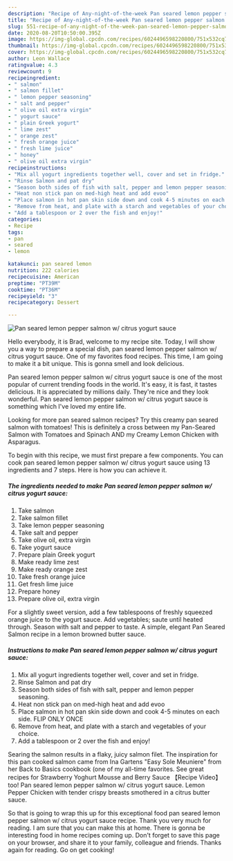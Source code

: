```yaml
---
description: "Recipe of Any-night-of-the-week Pan seared lemon pepper salmon w/ citrus yogurt sauce"
title: "Recipe of Any-night-of-the-week Pan seared lemon pepper salmon w/ citrus yogurt sauce"
slug: 551-recipe-of-any-night-of-the-week-pan-seared-lemon-pepper-salmon-w-citrus-yogurt-sauce
date: 2020-08-20T10:50:00.395Z
image: https://img-global.cpcdn.com/recipes/6024496598220800/751x532cq70/pan-seared-lemon-pepper-salmon-w-citrus-yogurt-sauce-recipe-main-photo.jpg
thumbnail: https://img-global.cpcdn.com/recipes/6024496598220800/751x532cq70/pan-seared-lemon-pepper-salmon-w-citrus-yogurt-sauce-recipe-main-photo.jpg
cover: https://img-global.cpcdn.com/recipes/6024496598220800/751x532cq70/pan-seared-lemon-pepper-salmon-w-citrus-yogurt-sauce-recipe-main-photo.jpg
author: Leon Wallace
ratingvalue: 4.3
reviewcount: 9
recipeingredient:
- " salmon"
- " salmon fillet"
- " lemon pepper seasoning"
- " salt and pepper"
- " olive oil extra virgin"
- " yogurt sauce"
- " plain Greek yogurt"
- " lime zest"
- " orange zest"
- " fresh orange juice"
- " fresh lime juice"
- " honey"
- " olive oil extra virgin"
recipeinstructions:
- "Mix all yogurt ingredients together well, cover and set in fridge."
- "Rinse Salmon and pat dry"
- "Season both sides of fish with salt, pepper and lemon pepper seasoning."
- "Heat non stick pan on med-high heat and add evoo"
- "Place salmon in hot pan skin side down and cook 4-5 minutes on each side. FLIP ONLY ONCE"
- "Remove from heat, and plate with a starch and vegetables of your choice."
- "Add a tablespoon or 2 over the fish and enjoy!"
categories:
- Recipe
tags:
- pan
- seared
- lemon

katakunci: pan seared lemon 
nutrition: 222 calories
recipecuisine: American
preptime: "PT39M"
cooktime: "PT36M"
recipeyield: "3"
recipecategory: Dessert

---
```



![Pan seared lemon pepper salmon w/ citrus yogurt sauce](https://img-global.cpcdn.com/recipes/6024496598220800/751x532cq70/pan-seared-lemon-pepper-salmon-w-citrus-yogurt-sauce-recipe-main-photo.jpg)

Hello everybody, it is Brad, welcome to my recipe site. Today, I will show you a way to prepare a special dish, pan seared lemon pepper salmon w/ citrus yogurt sauce. One of my favorites food recipes. This time, I am going to make it a bit unique. This is gonna smell and look delicious.

Pan seared lemon pepper salmon w/ citrus yogurt sauce is one of the most popular of current trending foods in the world. It's easy, it is fast, it tastes delicious. It is appreciated by millions daily. They're nice and they look wonderful. Pan seared lemon pepper salmon w/ citrus yogurt sauce is something which I've loved my entire life.

Looking for more pan seared salmon recipes? Try this creamy pan seared salmon with tomatoes! This is definitely a cross between my Pan-Seared Salmon with Tomatoes and Spinach AND my Creamy Lemon Chicken with Asparagus.


To begin with this recipe, we must first prepare a few components. You can cook pan seared lemon pepper salmon w/ citrus yogurt sauce using 13 ingredients and 7 steps. Here is how you can achieve it.

<!--inarticleads1-->

##### The ingredients needed to make Pan seared lemon pepper salmon w/ citrus yogurt sauce:

1. Take  salmon
1. Take  salmon fillet
1. Take  lemon pepper seasoning
1. Take  salt and pepper
1. Take  olive oil, extra virgin
1. Take  yogurt sauce
1. Prepare  plain Greek yogurt
1. Make ready  lime zest
1. Make ready  orange zest
1. Take  fresh orange juice
1. Get  fresh lime juice
1. Prepare  honey
1. Prepare  olive oil, extra virgin


For a slightly sweet version, add a few tablespoons of freshly squeezed orange juice to the yogurt sauce. Add vegetables; saute until heated through. Season with salt and pepper to taste. A simple, elegant Pan Seared Salmon recipe in a lemon browned butter sauce. 

<!--inarticleads2-->

##### Instructions to make Pan seared lemon pepper salmon w/ citrus yogurt sauce:

1. Mix all yogurt ingredients together well, cover and set in fridge.
1. Rinse Salmon and pat dry
1. Season both sides of fish with salt, pepper and lemon pepper seasoning.
1. Heat non stick pan on med-high heat and add evoo
1. Place salmon in hot pan skin side down and cook 4-5 minutes on each side. FLIP ONLY ONCE
1. Remove from heat, and plate with a starch and vegetables of your choice.
1. Add a tablespoon or 2 over the fish and enjoy!


Searing the salmon results in a flaky, juicy salmon filet. The inspiration for this pan cooked salmon came from Ina Gartens &#34;Easy Sole Meuniere&#34; from her Back to Basics cookbook (one of my all-time favorites. See great recipes for Strawberry Yoghurt Mousse and Berry Sauce 【Recipe Video】 too! Pan seared lemon pepper salmon w/ citrus yogurt sauce. Lemon Pepper Chicken with tender crispy breasts smothered in a citrus butter sauce. 

So that is going to wrap this up for this exceptional food pan seared lemon pepper salmon w/ citrus yogurt sauce recipe. Thank you very much for reading. I am sure that you can make this at home. There is gonna be interesting food in home recipes coming up. Don't forget to save this page on your browser, and share it to your family, colleague and friends. Thanks again for reading. Go on get cooking!
